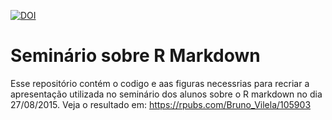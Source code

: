 ﻿[![DOI](https://zenodo.org/badge/17730/BrunoVilela/Markdown_aula.svg)](https://zenodo.org/badge/latestdoi/17730/BrunoVilela/Markdown_aula)
# Seminário sobre R Markdown
Esse repositório contém o codigo e aas figuras necessrias para recriar a apresentação utilizada no seminário dos alunos sobre o R markdown no dia 27/08/2015.
Veja o resultado em: https://rpubs.com/Bruno_Vilela/105903
